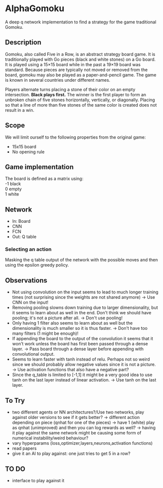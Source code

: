 # AlphaGomoku
A deep q network implementation to find a strategy for the game traditional Gomoku.
## Description
Gomoku, also called Five in a Row, is an abstract strategy board game. It is traditionally played with Go pieces (black and white stones) on a Go board. It is played using a 15×15 board while in the past a 19×19 board was standard. Because pieces are typically not moved or removed from the board, gomoku may also be played as a paper-and-pencil game. The game is known in several countries under different names.

Players alternate turns placing a stone of their color on an empty intersection. **Black plays first.** The winner is the first player to form an unbroken chain of five stones horizontally, vertically, or diagonally. Placing so that a line of more than five stones of the same color is created does not result in a win.

## Scope
We will limit ourself to the following properties from the original game:
 - 15x15 board
 - No opening rule

## Game implementation
The board is defined as a matrix using:<br>
-1   black<br>
 0    empty<br>
 1    white<br>

## Network
 - In: Board
 - CNN
 - FCN
 - Out: Q table

 ### Selecting an action
 Masking the q table output of the network with the possible moves and then using the epsilon greedy policy.

## Observations
- Not using convolution on the input seems to lead to much longer training times (not surprising since the weights are not shared anymore)
    -> Use CNN on the input!
- Removing pooling slowns down training due to larger dimensionality, but it seems to learn about as well in the end. Don't think we should have pooling; it's not a picture after all.
    -> Don't use pooling!
- Only having 1 filter also seems to learn about as well but the dimensionality is much smaller so it is thus faster.
    -> Don't have too many filters (1 might be enough)!
- If appending the board to the output of the convolution it seems that it won't work unless the board has first been passed through a dense layer.
    -> Pass board through a dense layer before appending with convolutional output.
- Seems to learn faster with tanh instead of relu. Perhaps not so weird since we should probably allow negative values since it is not a picture.
    -> Use activation functions that also have a negative part?
- Since the q_table is limited to [-1,1] it might be a very good idea to use tanh on the last layer instead of linear activation.
    -> Use tanh on the last layer.

## To Try
- two different agents or NN architectures?/Use two networks, play against older versions to see if it gets better?
	-> different action depending on piece (qnhat for one of the pieces)
    -> have 1 (white) play as qnhat (unimproved) and then you can log rewards as well?
    -> having it play against the same network might be causing some form of numerical instability/weird behaviour?
- vary hyperparams (loss,optimizer,layers,neurons,activation functions)
- read papers
- give it an AI to play against: one just tries to get 5 in a row?

## TO DO
- interface to play against it